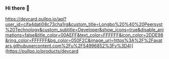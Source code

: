 ### Hi there 👋 

https://devcard.pullpo.io/api?user_id=cifa4dati08c73cha1rg&custom_title=Longbo%20%40%20Peersyst%20Technology&custom_subtitle=Developer&show_icons=true&disable_animations=false&title_color=00AEFF&text_color=FFFFFF&icon_color=2DDE98&ring_color=FFFFFF&bg_color=050F2C&image_url=https%3A%2F%2Favatars.githubusercontent.com%2Fu%2F54996852%3Fv%3D4)](https://pullpo.io/products/devcard

<!--
**obnol/obnol** is a ✨ _special_ ✨ repository because its `README.md` (this file) appears on your GitHub profile.

Here are some ideas to get you started:

- 🔭 I’m currently working on ...
- 🌱 I’m currently learning ...
- 👯 I’m looking to collaborate on ...
- 🤔 I’m looking for help with ...
- 💬 Ask me about ...
- 📫 How to reach me: ...
- 😄 Pronouns: ...
- ⚡ Fun fact: ...
-->

